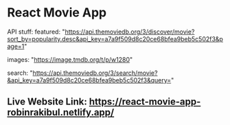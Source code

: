 # React Movie App

API stuff:
featured: "https://api.themoviedb.org/3/discover/movie?sort_by=popularity.desc&api_key=a7a9f509d8c20ce68bfea9beb5c502f3&page=1"

images: "https://image.tmdb.org/t/p/w1280"

search: "https://api.themoviedb.org/3/search/movie?&api_key=a7a9f509d8c20ce68bfea9beb5c502f3&query="

## Live Website Link: https://react-movie-app-robinrakibul.netlify.app/
